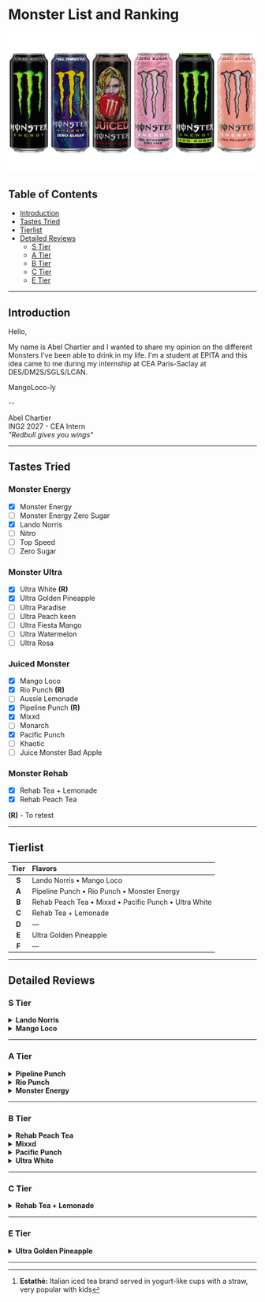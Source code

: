 # Monster List and Ranking

![Monsters](./assets/monsters.png)

## Table of Contents

- [Introduction](#introduction)
- [Tastes Tried](#tastes-tried)
- [Tierlist](#tierlist)
- [Detailed Reviews](#detailed-reviews)
  - [S Tier](#s-tier)
  - [A Tier](#a-tier)
  - [B Tier](#b-tier)
  - [C Tier](#c-tier)
  - [E Tier](#e-tier)

---

## Introduction

Hello,

My name is Abel Chartier and I wanted to share my opinion on the
different Monsters I've been able to drink in my life. I'm a student
at EPITA and this idea came to me during my internship at CEA
Paris-Saclay at DES/DM2S/SGLS/LCAN.

MangoLoco-ly

--

Abel Chartier  
ING2 2027 - CEA Intern  
_"Redbull gives you wings"_

---

## Tastes Tried

### Monster Energy

- [x] Monster Energy
- [ ] Monster Energy Zero Sugar
- [x] Lando Norris
- [ ] Nitro
- [ ] Top Speed
- [ ] Zero Sugar

### Monster Ultra

- [x] Ultra White **(R)**
- [x] Ultra Golden Pineapple
- [ ] Ultra Paradise
- [ ] Ultra Peach keen
- [ ] Ultra Fiesta Mango
- [ ] Ultra Watermelon
- [ ] Ultra Rosa

### Juiced Monster

- [x] Mango Loco
- [x] Rio Punch **(R)**
- [ ] Aussie Lemonade
- [x] Pipeline Punch **(R)**
- [x] Mixxd
- [ ] Monarch
- [x] Pacific Punch
- [ ] Khaotic
- [ ] Juice Monster Bad Apple

### Monster Rehab

- [x] Rehab Tea + Lemonade
- [x] Rehab Peach Tea

**(R)** - To retest

---

## Tierlist

| Tier  | Flavors                                               |
| :---: | :---------------------------------------------------- |
| **S** | Lando Norris • Mango Loco                             |
| **A** | Pipeline Punch • Rio Punch • Monster Energy           |
| **B** | Rehab Peach Tea • Mixxd • Pacific Punch • Ultra White |
| **C** | Rehab Tea + Lemonade                                  |
| **D** | —                                                     |
| **E** | Ultra Golden Pineapple                                |
| **F** | —                                                     |

---

## Detailed Reviews

### S Tier

<details>
<summary><b>Lando Norris</b></summary>

> Refreshing melon and yuzu flavor. Good taste for a zero-sugar drink
> with minimal artificial sweetener taste.

**Pros:**

- Nice melon flavor
- Doesn't feel as heavy as regular energy drinks

**Cons:**

- Slight aspartame aftertaste

Why **S** ?: I love melon and it is not too sweet. Legit perfect
for me.

</details>

<details>
<summary><b>Mango Loco</b></summary>

> Classic tropical taste similar to Oasis. Very easy to drink.

**Pros:**

- Familiar Oasis-like flavor
- Goes down easily

**Cons:**

- Very sweet, can be overwhelming

Why **S** ?: Best at it's job, easy to drink and a grat boost.

</details>

---

### A Tier

<details>
<summary><b>Pipeline Punch</b></summary>

> _To be retested_

Why **A** ?: It was good in my memory but will be subjected to a more thorough
evaluation soon.

</details>

<details>
<summary><b>Rio Punch</b></summary>

> _To be retested_

Why **A** ?: It was good in my memory but will be subjected to a more thorough
evaluation soon.

</details>

<details>
<summary><b>Monster Energy</b></summary>

> Strong, bitter taste that wakes you up well.

**Pros:**

- Bold, punchy flavor

**Cons:**

- Strong bitterness, can be hard to finish

Why **A** ?: The original one ! The taste is really what you would like for an
unflavored energy drink, it feels really boosting.

</details>

---

### B Tier

<details>
<summary><b>Rehab Peach Tea</b></summary>

> Decent Monster, nothing special. Tastes like iced tea at first then
> sugar-free energy drink aftertaste. Pretty average.

**Pros:**

- Refreshing
- Reminds me of Estathè[^1]

**Cons:**

- Noticeable aspartame taste

Why **B** ?: I really liked it the first time but it doesn't really feel like
an energy drink, plus I really don't like the taste of artificial sweeteners.

</details>

<details>
<summary><b>Mixxd</b></summary>

> Supposed to be tropical fruit but has an unusual financier-like
> taste. Still quite good.

**Pros:**

- Sweet and smooth
- Easy to drink
- Interesting flavor

**Cons:**

- Too sweet
- Not what you'd expect from a tropical Monster

Why **B** ?: Too sweet and not the best taste ever even tho it's ok and original.

</details>

<details>
<summary><b>Pacific Punch</b></summary>

> Halfway through between the MangoLoco and the Mixxd (Oasis taste with an
> aftertaste of financier), it is a bit too sweet and lack a strong identity.

**Pros:**

- Resemble two really great monsters

**Cons:**

- Too sweet
- No strong identity

Why **B** ?: It taste the same as the Mixxd with less sugar, but with a less
interesting taste so it evens out.

</details>

<details>
<summary><b>Ultra White</b></summary>

> Strong, somewhat chemical taste with heavy aspartame aftertaste.

**Pros:**

- Not too sweet

**Cons:**

- Aspartame flavor
- Odd taste

Why **B** ?: It feels too fake, I can't link the taste to anything I know.
Plus aspartame is my ops ngl.

</details>

---

### C Tier

<details>
<summary><b>Rehab Tea + Lemonade</b></summary>

> Like the Rehab Peach Tea but lemon flavored and without the
> nostalgic appeal.

**Pros:**

- Refreshing

**Cons:**

- Strong aspartame taste

Why **C** ?: I'm not a fan of both Rehab monster but this one fells worth than
the other so it is bellow. It has the same weak point as the Peach Tea and lost
the nostalgia point I gave to the later.

</details>

---

### E Tier

<details>
<summary><b>Ultra Golden Pineapple</b></summary>

> Tastes like bad medicine (pineapple fizzy tablets). Barely any real
> pineapple flavor.

**Pros:**

- It's still a Monster

**Cons:**

- Bad taste

Why **E** ?: I really hated it. Ananas isn't a fruit I would like in a
carbonated beverage to begin with and I now know why. Really not for me.

</details>

---

[^1]:
    **Estathè:** Italian iced tea brand served in yogurt-like cups
    with a straw, very popular with kids
